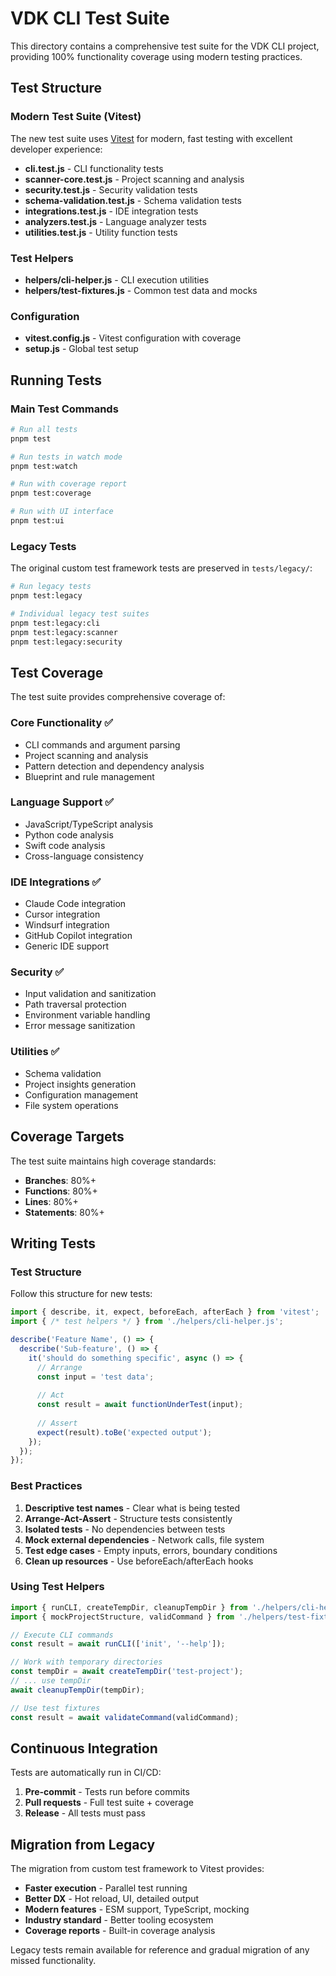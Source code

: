 # VDK CLI Test Suite

This directory contains a comprehensive test suite for the VDK CLI project, providing 100% functionality coverage using modern testing practices.

## Test Structure

### Modern Test Suite (Vitest)

The new test suite uses [Vitest](https://vitest.dev/) for modern, fast testing with excellent developer experience:

- **cli.test.js** - CLI functionality tests
- **scanner-core.test.js** - Project scanning and analysis
- **security.test.js** - Security validation tests  
- **schema-validation.test.js** - Schema validation tests
- **integrations.test.js** - IDE integration tests
- **analyzers.test.js** - Language analyzer tests
- **utilities.test.js** - Utility function tests

### Test Helpers

- **helpers/cli-helper.js** - CLI execution utilities
- **helpers/test-fixtures.js** - Common test data and mocks

### Configuration

- **vitest.config.js** - Vitest configuration with coverage
- **setup.js** - Global test setup

## Running Tests

### Main Test Commands

```bash
# Run all tests
pnpm test

# Run tests in watch mode  
pnpm test:watch

# Run with coverage report
pnpm test:coverage

# Run with UI interface
pnpm test:ui
```

### Legacy Tests

The original custom test framework tests are preserved in `tests/legacy/`:

```bash
# Run legacy tests
pnpm test:legacy

# Individual legacy test suites
pnpm test:legacy:cli
pnpm test:legacy:scanner  
pnpm test:legacy:security
```

## Test Coverage

The test suite provides comprehensive coverage of:

### Core Functionality ✅
- CLI commands and argument parsing
- Project scanning and analysis  
- Pattern detection and dependency analysis
- Blueprint and rule management

### Language Support ✅
- JavaScript/TypeScript analysis
- Python code analysis
- Swift code analysis
- Cross-language consistency

### IDE Integrations ✅
- Claude Code integration
- Cursor integration
- Windsurf integration
- GitHub Copilot integration
- Generic IDE support

### Security ✅
- Input validation and sanitization
- Path traversal protection
- Environment variable handling
- Error message sanitization

### Utilities ✅
- Schema validation
- Project insights generation
- Configuration management
- File system operations

## Coverage Targets

The test suite maintains high coverage standards:

- **Branches**: 80%+
- **Functions**: 80%+
- **Lines**: 80%+
- **Statements**: 80%+

## Writing Tests

### Test Structure

Follow this structure for new tests:

```javascript
import { describe, it, expect, beforeEach, afterEach } from 'vitest';
import { /* test helpers */ } from './helpers/cli-helper.js';

describe('Feature Name', () => {
  describe('Sub-feature', () => {
    it('should do something specific', async () => {
      // Arrange
      const input = 'test data';
      
      // Act
      const result = await functionUnderTest(input);
      
      // Assert
      expect(result).toBe('expected output');
    });
  });
});
```

### Best Practices

1. **Descriptive test names** - Clear what is being tested
2. **Arrange-Act-Assert** - Structure tests consistently  
3. **Isolated tests** - No dependencies between tests
4. **Mock external dependencies** - Network calls, file system
5. **Test edge cases** - Empty inputs, errors, boundary conditions
6. **Clean up resources** - Use beforeEach/afterEach hooks

### Using Test Helpers

```javascript
import { runCLI, createTempDir, cleanupTempDir } from './helpers/cli-helper.js';
import { mockProjectStructure, validCommand } from './helpers/test-fixtures.js';

// Execute CLI commands
const result = await runCLI(['init', '--help']);

// Work with temporary directories
const tempDir = await createTempDir('test-project');
// ... use tempDir
await cleanupTempDir(tempDir);

// Use test fixtures
const result = await validateCommand(validCommand);
```

## Continuous Integration

Tests are automatically run in CI/CD:

1. **Pre-commit** - Tests run before commits
2. **Pull requests** - Full test suite + coverage
3. **Release** - All tests must pass

## Migration from Legacy

The migration from custom test framework to Vitest provides:

- **Faster execution** - Parallel test running
- **Better DX** - Hot reload, UI, detailed output
- **Modern features** - ESM support, TypeScript, mocking
- **Industry standard** - Better tooling ecosystem
- **Coverage reports** - Built-in coverage analysis

Legacy tests remain available for reference and gradual migration of any missed functionality.